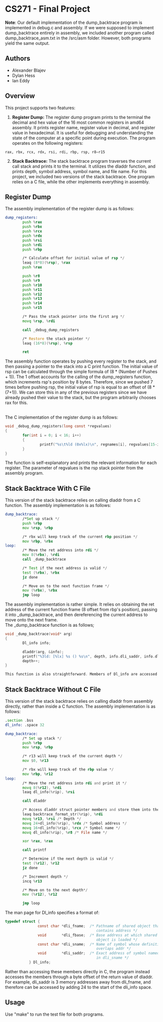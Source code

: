 # CS271 - Final Project
**Note**: Our default implementation of the dump_backtrace program is implemented in debug.c and assembly. If we were supposed to implement dump_backtrace entirely in assembly, we included another program called dump_backtrace_asm.txt in the /src/asm folder. However, both programs yield the same output.

## Authors
- Alexander Blajev 
- Dylan Hess
- Ian Eddy

## Overview

This project supports two features:

  1. **Register Dump:** The register dump program prints to the terminal the decimal and hex value of the 16 most common registers in amd64 assembly. It prints register name, register value in decimal, and register value in hexadecimal. It is useful for debugging and understanding the state of the computer at a specific point during execution. The program operates on the following registers:
  ```
  rax, rbx, rcx, rdx, rsi, rdi, rbp, rsp, r8–r15
  ```
     
  2. **Stack Backtrace:** The stack backtrace program traverses the current call stack and prints it to the terminal. It utilizes the dladdr function, and prints depth, symbol address, symbol name, and file name. For this project, we included two versions of the stack backtrace. One program relies on a C file, while the other implements everything in assembly.

## Register Dump 
The assembly implementation of the register dump is as follows:

```asm
dump_registers:
        push %rax
        push %rbx
        push %rcx
        push %rdx
        push %rsi
        push %rdi
        push %rbp

        /* Calculate offset for initial value of rsp */
        leaq (8*8)(%rsp), %rax
        push %rax

        push %r8
        push %r9
        push %r10
        push %r11
        push %r12
        push %r13
        push %r14
        push %r15

        /* Pass the stack pointer into the first arg */
        movq %rsp, %rdi

        call _debug_dump_registers

        /* Restore the stack pointer */
        leaq (16*8)(%rsp), %rsp

        ret
```
  The assembly function operates by pushing every register to the stack, and then passing a pointer to the stack into a C print function. The initial value of rsp can be calculated through the simple formula of (8 * (Number of Pushes + 1)). The 1 offset accounts for the calling of the dump_registers function, which increments rsp's position by 8 bytes. Therefore, since we pushed 7 times before pushing rsp, the initial value of rsp is equal to an offset of (8 * (7+1)). We can store this in any of the previous registers since we have already pushed their value to the stack, but the program arbitrarily chooses rax for this.  
<br>

The C implementation of the register dump is as follows:
```c
void _debug_dump_registers(long const *regvalues)
{
        for(int i = 0; i < 16; i++)
        {
                printf("%s\t%ld (0x%lx)\n", regnames[i], regvalues[15-i], regvalues[15-i]);
        }
}
```
The function is self-explanatory and prints the relevant information for each register. The parameter of regvalues is the rsp stack pointer from the assembly program.

## Stack Backtrace With C File
This version of the stack backtrace relies on calling dladdr from a C function. The assembly implementation is as follows:
```asm
dump_backtrace:
        /*Set up stack */
        push %rbp
        mov %rsp, %rbp

        /* rbx will keep track of the current rbp position */
        mov %rbp, %rbx
loop:
        /* Move the ret address into rdi */
        mov 8(%rbx), %rdi
        call _dump_backtrace

        /* Test if the next address is valid */
        test (%rbx), %rbx
        jz done

        /* Move on to the next function frame */
        mov (%rbx), %rbx
        jmp loop

```
The assembly implementation is rather simple. It relies on obtaining the ret address of the current function frame (8 offset from rbp's position), passing it into _dump_backtrace, and then dereferencing the current address to move onto the next frame.
<br>
The _dump_backtrace function is as follows;
```c
void _dump_backtrace(void* arg)
{
        Dl_info info;

        dladdr(arg, &info);
        printf("%3ld: [%lx] %s () %s\n", depth, info.dli_saddr, info.dli_sname, info.dli_fname);
        depth++;
}

This function is also straightforward. Members of Dl_info are accessed with the dot operator and printed to the terminal. This contrasts with the approach of stack backtracing without a C file.

```


## Stack Backtrace Without C File
This version of the stack backtrace relies on calling dladdr from assembly directly, rather than inside a C function. The assembly implementation is as follows:

```asm
.section .bss
dl_info: .space 32

dump_backtrace:
        /* Set up stack */
        push %rbp
        mov %rsp, %rbp

        /* r13 will keep track of the current depth */
        mov $0, %r13 

        /* rbx will keep track of the rbp value */
        mov %rbp, %r12
loop:
        /* Move the ret address into rdi and print it */
        movq 8(%r12), %rdi
        leaq dl_info(%rip), %rsi

        call dladdr

        /* Access dladdr struct pointer members and store them into the appropriate args for printf */
        leaq backtrace_format_str(%rip), %rdi
        movq %r13, %rsi /* Depth */
        movq 24+dl_info(%rip), %rdx /* Symbol address */
        movq 16+dl_info(%rip), %rcx /* Symbol name */
        movq dl_info(%rip), %r8 /* File name */

        xor %rax, %rax

        call printf

        /* Determine if the next depth is valid */
        test (%r12), %r12
        jz done

        /* Increment depth */
        incq %r13

        /* Move on to the next depth*/
        mov (%r12), %r12

        jmp loop
```
The man page for Dl_info specifies a format of:

```C
typedef struct {
               const char *dli_fname;  /* Pathname of shared object that
                                          contains address */
               void       *dli_fbase;  /* Base address at which shared
                                          object is loaded */
               const char *dli_sname;  /* Name of symbol whose definition
                                          overlaps addr */
               void       *dli_saddr;  /* Exact address of symbol named
                                          in dli_sname */
           } Dl_info;
```
Rather than accessing these members directly in C, the program instead accesses the members through a byte offset of the return value of dladdr. For example, dli_saddr is 3 memory addresses away from dli_fname, and therefore can be accessed by adding 24 to the start of the dli_info space.

## Usage

Use "make" to run the test file for both programs.
